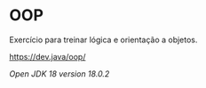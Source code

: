 # OOP
Exercício para treinar lógica e orientação a objetos.

<https://dev.java/oop/>

*Open JDK 18 version 18.0.2*
